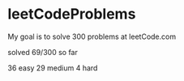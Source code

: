 # leetCodeProblems
My goal is to solve 300 problems at leetCode.com

solved 69/300 so far

36 easy
29 medium
4 hard
